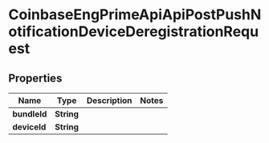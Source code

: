 
# CoinbaseEngPrimeApiApiPostPushNotificationDeviceDeregistrationRequest

## Properties
Name | Type | Description | Notes
------------ | ------------- | ------------- | -------------
**bundleId** | **String** |  | 
**deviceId** | **String** |  | 



